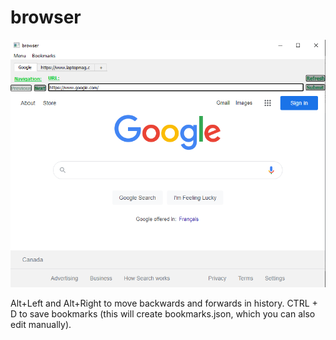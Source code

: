 # browser
<img src=https://github.com/SegFault1000/browser/blob/main/images/internetbrowser.png?raw/>

Alt+Left and Alt+Right to move backwards and forwards in history. CTRL + D to save bookmarks (this will create bookmarks.json, which you can also edit manually).
